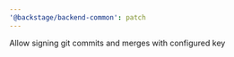 ```yaml
---
'@backstage/backend-common': patch
---
```


Allow signing git commits and merges with configured key

